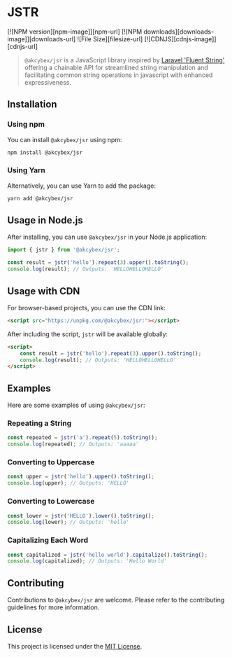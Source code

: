 # JSTR

[![NPM version][npm-image]][npm-url]
[![NPM downloads][downloads-image]][downloads-url]
![File Size][filesize-url]
[![CDNJS][cdnjs-image]][cdnjs-url]

> `@akcybex/jsr` is a JavaScript library inspired by [Laravel 'Fluent String'](https://laravel.com/docs/10.x/strings#fluent-strings) offering a chainable API for streamlined string manipulation and facilitating common string operations in javascript with enhanced expressiveness.

## Installation

### Using npm

You can install `@akcybex/jsr` using npm:

```bash
npm install @akcybex/jsr
```

### Using Yarn

Alternatively, you can use Yarn to add the package:

```bash
yarn add @akcybex/jsr
```

## Usage in Node.js

After installing, you can use `@akcybex/jsr` in your Node.js application:

```javascript
import { jstr } from '@akcybex/jsr';

const result = jstr('hello').repeat(3).upper().toString();
console.log(result); // Outputs: 'HELLOHELLOHELLO'
```

## Usage with CDN

For browser-based projects, you can use the CDN link:

```html
<script src="https://unpkg.com/@akcybex/jsr:"></script>
```

After including the script, `jstr` will be available globally:

```html
<script>
    const result = jstr('hello').repeat(3).upper().toString();
    console.log(result); // Outputs: 'HELLOHELLOHELLO'
</script>
```

## Examples

Here are some examples of using `@akcybex/jsr`:

### Repeating a String

```javascript
const repeated = jstr('a').repeat(5).toString();
console.log(repeated); // Outputs: 'aaaaa'
```

### Converting to Uppercase

```javascript
const upper = jstr('hello').upper().toString();
console.log(upper); // Outputs: 'HELLO'
```

### Converting to Lowercase

```javascript
const lower = jstr('HELLO').lower().toString();
console.log(lower); // Outputs: 'hello'
```

### Capitalizing Each Word

```javascript
const capitalized = jstr('hello world').capitalize().toString();
console.log(capitalized); // Outputs: 'Hello World'
```

## Contributing

Contributions to `@akcybex/jsr` are welcome. Please refer to the contributing guidelines for more information.

## License

This project is licensed under the [MIT License](LICENSE).

